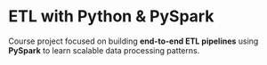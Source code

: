 # ETL with Python & PySpark

Course project focused on building **end-to-end ETL pipelines** using **PySpark** to learn scalable data processing patterns.
